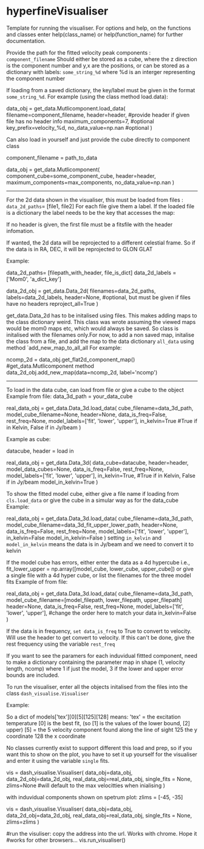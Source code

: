 # hyperfineVisualiser

Template for running the visualiser. For options and help,
on the functions and classes enter help(class_name) or help(function_name)
for further documentation.

Provide the path for the fitted velocity peak components : `component_filename`
Should either be stored as a cube, where the z direction is the component number
and y,x are the positions, or can be stored as a dictionary with labels:
    `some_string_%d` where %d is an interger representing the component number


If loading from a saved dictionary, the key/label must be given in the format
`some_string_%d`. For example (using the class method load.data):

data_obj = get_data.Mutlicomponent.load_data(
    filename=component_filename,
    header=header, #provide header if given file has no header info
    maximum_components=7, #optional
    key_prefix=velocity_%d,
    no_data_value=np.nan #optional
    )


Can also load in yourself and just provide the cube
directly to component class

component_filename = path_to_data

data_obj = get_data.Mutlicomponent(
    component_cube=some_component_cube,
    header=header,
    maximum_components=max_components,
    no_data_value=np.nan
    )

-------------------------------------

For the 2d data shown in the visualiser, this must be loaded
from files : `data_2d_paths`= [file1, file2]
For each file give them a label. If the loaded file is a dictionary
the label needs to be the key that accesses the map:

If no header is given, the first file must be a fitsfile with
the header infomation.

If wanted, the 2d data will be reprojected to a different celestial frame. So if
the data is in RA, DEC, it will be reprojected to GLON GLAT

Example:

data_2d_paths= [filepath_with_header, file_is_dict]
data_2d_labels = ['Mom0', 'a_dict_key']

data_2d_obj = get_data.Data_2d(
    filenames=data_2d_paths,
    labels=data_2d_labels,
    header=None, #optional, but must be given if files have no headers
    reproject_all=True
)

get_data.Data_2d has to be initalised using files. This makes adding maps
to the class dictionary weird. This class was wrote assuming the viewed maps
would be mom0 maps etc, which would always be saved.  So class is initalised
with the filenames only.For now, to add a non saved map, initalise the class
from a file, and add the map to the data dictionary `all_data` using method
`add_new_map_to_all_all
For example:

ncomp_2d = data_obj.get_flat2d_component_map() #get_data.Mutlicomponent method
data_2d_obj.add_new_map(data=ncomp_2d, label='ncomp')


---------------------------------------

To load in the data cube, can load from file or give a cube to the object
Example from file:
data_3d_path = your_data_cube

real_data_obj = get_data.Data_3d.load_data(
    cube_filename=data_3d_path,
    model_cube_filename=None,
    header=None,
    data_is_freq=False,
    rest_freq=None,
    model_labels=['fit', 'lower', 'upper'],
    in_kelvin=True #True if in Kelvin, False if in Jy/beam
)

Example as cube:

datacube, header = load in

real_data_obj = get_data.Data_3d(
    data_cube=datacube,
    header=header,
    model_data_cubes=None,
    data_is_freq=False,
    rest_freq=None,
    model_labels=['fit', 'lower', 'upper'],
    in_kelvin=True, #True if in Kelvin, False if in Jy/beam
    model_in_kelvin=True
)

To show the fitted model cube, either give a file name if loading from
`cls.load_data` or give the cube in a simular way as for the data_cube
Example:

real_data_obj = get_data.Data_3d.load_data(
    cube_filename=data_3d_path,
    model_cube_filename=data_3d_fit_upper_lower_path,
    header=None,
    data_is_freq=False,
    rest_freq=None,
    model_labels=['fit', 'lower', 'upper'],
    in_kelvin=False
    model_in_kelvin=False
)
setting `in_kelvin` and `model_in_kelvin` means the data is in Jy/beam and
we need to convert it to kelvin

If the model cube has errors, either enter the data as a 4d hypercube 
i.e., fit_lower_upper = np.array([model_cube, lower_cube, upper_cube])
or give a single file with a 4d hyper cube, or list the filenames for
the three model fits 
Example of from file:

real_data_obj = get_data.Data_3d.load_data(
    cube_filename=data_3d_path,
    model_cube_filename=[model_filepath, lower_filepath, upper_filepath]
    header=None,
    data_is_freq=False,
    rest_freq=None,
    model_labels=['fit', 'lower', 'upper'], #change the order here to match your data 
    in_kelvin=False
)

If the data is in frequency, `set data_is_freq` to True to convert to velocity.
Will use the header to get convert to velocity. If this can't be done, give
the rest frequency using the variable `rest_freq`


If you want to see the paramers for each induvidual fittted component,
need to make a dictionary containing the parameter map in shape
(1, velocity length, ncomp) where 1 if just the model, 3 if the lower
and upper error bounds are included.

To run the visualiser, enter all the objects initalised from the files into
the class `dash_visualise.Visualiser`

Example:



So a dict of models['tex'][0][5][125][128] means:
'tex' = the excitation temperature
[0] is the best fit, (so [1] is the values of the lower bound, [2] upper)
[5] = the 5 velocity component found along the line of sight
125 the y coordinate
128 the x coordinate

No classes currently exist to support different this load and prep, so
if you want this to show on the plot, you have to set it up yourself
for the visualiser and enter it using the variable `single` fits.

vis = dash_visualise.Visualiser(
    data_obj=data_obj,
    data_2d_obj=data_2d_obj,
    real_data_obj=real_data_obj,
    single_fits = None,
    zlims=None #will default to the max velocitties when inialising
)

with induvidual components shown on spetrum plot:
zlims = [-45, -35]

vis = dash_visualise.Visualiser(
    data_obj=data_obj,
    data_2d_obj=data_2d_obj,
    real_data_obj=real_data_obj,
    single_fits = None,
    zlims=zlims
)

#run the visuliser: copy the address into the url. Works with chrome. Hope it
#works for other browsers...
vis.run_visualiser()

